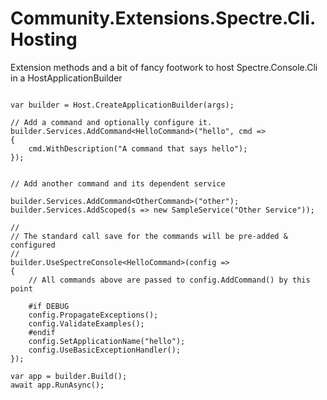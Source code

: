 # Community.Extensions.Spectre.Cli.Hosting
Extension methods and a bit of fancy footwork to host Spectre.Console.Cli in a HostApplicationBuilder

```

var builder = Host.CreateApplicationBuilder(args);

// Add a command and optionally configure it.
builder.Services.AddCommand<HelloCommand>("hello", cmd =>
{
    cmd.WithDescription("A command that says hello");
});


// Add another command and its dependent service

builder.Services.AddCommand<OtherCommand>("other");
builder.Services.AddScoped(s => new SampleService("Other Service"));

//
// The standard call save for the commands will be pre-added & configured
//
builder.UseSpectreConsole<HelloCommand>(config =>
{
    // All commands above are passed to config.AddCommand() by this point

    #if DEBUG
    config.PropagateExceptions();
    config.ValidateExamples();
    #endif
    config.SetApplicationName("hello");
    config.UseBasicExceptionHandler();
});

var app = builder.Build();
await app.RunAsync();
```
